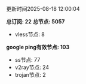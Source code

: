 更新时间2025-08-18 12:00:04

**总订阅: 22**
**总节点: 5057**
- vless节点: 8

**google ping有效节点: 103**
- ss节点: 77
- v2ray节点: 24
- trojan节点: 2
